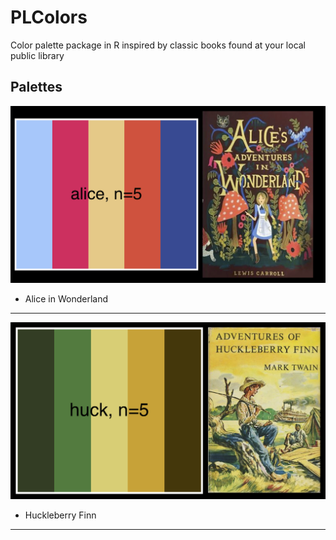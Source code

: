 # PLColors
Color palette package in R inspired by classic books found at your local public library 


## Palettes




<img src="ReadMeFigures/alice.jpg">

  - Alice in Wonderland 
  
***

<img src="ReadMeFigures/huck.jpg">

- Huckleberry Finn

***
